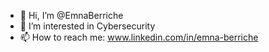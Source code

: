 - 👋 Hi, I’m @EmnaBerriche
- 👀 I’m interested in Cybersecurity
- 📫 How to reach me: www.linkedin.com/in/emna-berriche

<!---
EmnaBerriche/EmnaBerriche is a ✨ special ✨ repository because its `README.md` (this file) appears on your GitHub profile.
You can click the Preview link to take a look at your changes.
--->
